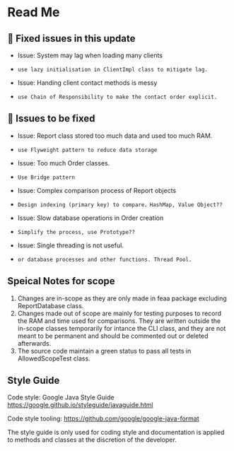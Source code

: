 # Read Me

## 🙉 Fixed issues in this update
* Issue: System may lag when loading many clients
*     use lazy initialisation in ClientImpl class to mitigate lag.

* Issue: Handing client contact methods is messy
*     use Chain of Responsibility to make the contact order explicit.

## 🙉 Issues to be fixed
* Issue: Report class stored too much data and used too much RAM.
*     use Flyweight pattern to reduce data storage 

* Issue: Too much Order classes.
*     Use Bridge pattern

* Issue: Complex comparison process of Report objects
*     Design indexing (primary key) to compare，HashMap, Value Object??

* Issue: Slow database operations in Order creation
*     Simplify the process, use Prototype??

* Issue: Single threading is not useful.
*     or database processes and other functions. Thread Pool.

## Speical Notes for scope
1. Changes are in-scope as they are only made in feaa package excluding ReportDatabase class.
2. Changes made out of scope are mainly for testing purposes to record the RAM and time used for comparisons. They are written outside the in-scope classes temporarily for intance the CLI class, and they are not meant to be permanent and should be commented out or deleted afterwards.
3. The source code maintain a green status to pass all tests in AllowedScopeTest class.

## Style Guide

Code style: Google Java Style Guide https://google.github.io/styleguide/javaguide.html

Code style tooling: https://github.com/google/google-java-format

The style guide is only used for coding style and documentation is applied to methods and classes at the discretion of the developer.